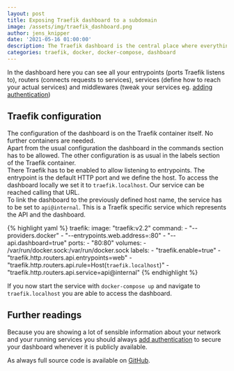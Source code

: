 ```yaml
---
layout: post
title: Exposing Traefik dashboard to a subdomain
image: /assets/img/traefik_dashboard.png
author: jens_knipper
date: '2021-05-16 01:00:00'
description: The Traefik dashboard is the central place where everything you configured is represented in a clear manner. In case you are running into problems and you are in need to do some troubleshooting, the dashboard should be your place to go.
categories: traefik, docker, docker-compose, dashboard
---
```

In the dashboard here you can see all your entrypoints (ports Traefik listens to), routers (connects requests to services), services (define how to reach your actual services) and middlewares (tweak your services eg. [adding authentication](../basic-authentication-with-traefik))

## Traefik configuration

The configuration of the dashboard is on the Traefik container itself. 
No further containers are needed.  
Apart from the usual configuration the dashboard in the commands section has to be allowed. 
The other configuration is as usual in the labels section of the Traefik container.  
There Traefik has to be enabled to allow listening to entrypoints.
The entrypoint is the default HTTP port and we define the host.
To access the dashboard locally we set it to `traefik.localhost`.
Our service can be reached calling that URL.  
To link the dashboard to the previously defined host name, the service has to be set to `api@internal`.
This is a Traefik specific service which represents the API and the dashboard.

{% highlight yaml %}
  traefik:
    image: "traefik:v2.2"
    command:
      - "--providers.docker"
      - "--entrypoints.web.address=:80"
      - "--api.dashboard=true"
    ports:
       - "80:80"
    volumes:
      - /var/run/docker.sock:/var/run/docker.sock
    labels:
      - "traefik.enable=true"
      - "traefik.http.routers.api.entrypoints=web"
      - "traefik.http.routers.api.rule=Host(`traefik.localhost`)"
      - "traefik.http.routers.api.service=api@internal"
{% endhighlight %}

If you now start the service with `docker-compose up` and navigate to `traefik.localhost` you are able to access the dashboard.

## Further readings

Because you are showing a lot of sensible information about your network and your running services you should always [add authentication](../basic-authentication-with-traefik) to secure your dashboard whenever it is publicly available.

As always full source code is available on [GitHub](https://github.com/JensKnipper/traefik-examples/blob/master/dashboard/expose-traefik-dashboard-to-subdomain/docker-compose.yml).
